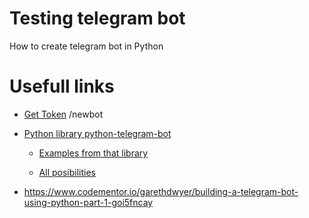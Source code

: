 
# Testing telegram bot

How to create telegram bot in Python

# Usefull links

* [Get Token](https://www.codementor.io/garethdwyer/building-a-telegram-bot-using-python-part-1-goi5fncay)
    /newbot


* [Python library python-telegram-bot](https://github.com/python-telegram-bot/python-telegram-bot)

    * [Examples from that library](https://github.com/python-telegram-bot/python-telegram-bot/tree/master/examples)

    * [All posibilities](https://github.com/python-telegram-bot/python-telegram-bot/wiki/Code-snippets)


* https://www.codementor.io/garethdwyer/building-a-telegram-bot-using-python-part-1-goi5fncay


